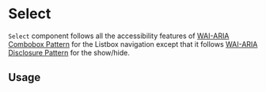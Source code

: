 # Select

`Select` component follows all the accessibility features of
[WAI-ARIA Combobox Pattern](https://www.w3.org/TR/wai-aria-practices-1.2/#listbox-popup-keyboard-interaction)
for the Listbox navigation except that it follows
[WAI-ARIA Disclosure Pattern](https://www.w3.org/TR/wai-aria-practices-1.2/#disclosure)
for the show/hide.

<!-- INJECT_TOC -->

## Usage

<!-- IMPORT_EXAMPLE src/select/stories/__js/Select.component.jsx -->

<!-- CODESANDBOX
link_title: Select - Open On Sandbox
js: src/select/stories/__js/Select.component.jsx
css: src/select/stories/Select.css
-->

<!-- INJECT_COMPOSITION src/select -->

<!-- INJECT_PROPS src/select -->
